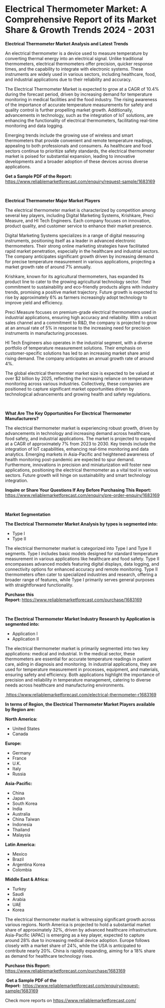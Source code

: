 <p><h1>Electrical Thermometer Market: A Comprehensive Report of its Market Share & Growth Trends 2024 - 2031</h1></p><p><strong>Electrical Thermometer Market Analysis and Latest Trends</strong></p>
<p><p>An electrical thermometer is a device used to measure temperature by converting thermal energy into an electrical signal. Unlike traditional thermometers, electrical thermometers offer precision, quicker response times, and the capability to integrate with electronic systems. These instruments are widely used in various sectors, including healthcare, food, and industrial applications due to their reliability and accuracy.</p><p>The Electrical Thermometer Market is expected to grow at a CAGR of 10.4% during the forecast period, driven by increasing demand for temperature monitoring in medical facilities and the food industry. The rising awareness of the importance of accurate temperature measurements for safety and quality control is further propelling market growth. Additionally, advancements in technology, such as the integration of IoT solutions, are enhancing the functionality of electrical thermometers, facilitating real-time monitoring and data logging. </p><p>Emerging trends include the growing use of wireless and smart thermometers that provide convenient and remote temperature readings, appealing to both professionals and consumers. As healthcare and food sectors continue to prioritize safety standards, the electrical thermometer market is poised for substantial expansion, leading to innovative developments and a broader adoption of these devices across diverse applications.</p></p>
<p><strong>Get a Sample PDF of the Report:&nbsp;</strong> <a href="https://www.reliablemarketforecast.com/enquiry/request-sample/1683169?utm_campaign=1893&utm_medium=2&utm_source=Github&utm_content=ia&utm_term=30122024&utm_id=electrical-thermometer">https://www.reliablemarketforecast.com/enquiry/request-sample/1683169</a></p>
<p>&nbsp;</p>
<p><strong>Electrical Thermometer Major Market Players</strong></p>
<p><p>The electrical thermometer market is characterized by competition among several key players, including Digital Marketing Systems, Krishkare, Preci Measure, and HI Tech Engineers. Each company focuses on innovation, product quality, and customer service to enhance their market presence.</p><p>Digital Marketing Systems specializes in a range of digital measuring instruments, positioning itself as a leader in advanced electronic thermometers. Their strong online marketing strategies have facilitated rapid market penetration, especially in the healthcare and industrial sectors. The company anticipates significant growth driven by increasing demand for precise temperature measurement in various applications, projecting a market growth rate of around 7% annually.</p><p>Krishkare, known for its agricultural thermometers, has expanded its product line to cater to the growing agricultural technology sector. Their commitment to sustainability and eco-friendly products aligns with industry trends, promising a positive market trajectory. Future growth is expected to rise by approximately 6% as farmers increasingly adopt technology to improve yield and efficiency.</p><p>Preci Measure focuses on premium-grade electrical thermometers used in industrial applications, ensuring high accuracy and reliability. With a robust sales channel and a commitment to R&D, the company is projected to grow at an annual rate of 5% in response to the increasing need for precision instruments in manufacturing processes.</p><p>HI Tech Engineers also operates in the industrial segment, with a diverse portfolio of temperature measurement solutions. Their emphasis on customer-specific solutions has led to an increasing market share amid rising demand. The company anticipates an annual growth rate of around 4%.</p><p>The global electrical thermometer market size is expected to be valued at over $2 billion by 2025, reflecting the increasing reliance on temperature monitoring across various industries. Collectively, these companies are positioned to capture significant market opportunities driven by technological advancements and growing health and safety regulations.</p></p>
<p>&nbsp;</p>
<p><strong>What Are The Key Opportunities For Electrical Thermometer Manufacturers?</strong></p>
<p><p>The electrical thermometer market is experiencing robust growth, driven by advancements in technology and increasing demand across healthcare, food safety, and industrial applications. The market is projected to expand at a CAGR of approximately 7% from 2023 to 2030. Key trends include the integration of IoT capabilities, enhancing real-time monitoring and data analytics. Emerging markets in Asia-Pacific and heightened awareness of health monitoring post-pandemic are expected to spur demand. Furthermore, innovations in precision and miniaturization will foster new applications, positioning the electrical thermometer as a vital tool in various sectors. Future growth will hinge on sustainability and smart technology integration.</p></p>
<p><strong>Inquire or Share Your Questions If Any Before Purchasing This Report:</strong> <a href="https://www.reliablemarketforecast.com/enquiry/pre-order-enquiry/1683169?utm_campaign=1893&utm_medium=2&utm_source=Github&utm_content=ia&utm_term=30122024&utm_id=electrical-thermometer">https://www.reliablemarketforecast.com/enquiry/pre-order-enquiry/1683169</a></p>
<p>&nbsp;</p>
<p><strong>Market Segmentation</strong></p>
<p><strong>The Electrical Thermometer Market Analysis by types is segmented into:</strong></p>
<p><ul><li>Type I</li><li>Type II</li></ul></p>
<p><p>The electrical thermometer market is categorized into Type I and Type II segments. Type I includes basic models designed for standard temperature measurement in various applications like healthcare and food safety. Type II encompasses advanced models featuring digital displays, data logging, and connectivity options for enhanced accuracy and remote monitoring. Type II thermometers often cater to specialized industries and research, offering a broader range of features, while Type I primarily serves general purposes with straightforward functionality.</p></p>
<p><strong>Purchase this Report:&nbsp;</strong><a href="https://www.reliablemarketforecast.com/purchase/1683169?utm_campaign=1893&utm_medium=2&utm_source=Github&utm_content=ia&utm_term=30122024&utm_id=electrical-thermometer">https://www.reliablemarketforecast.com/purchase/1683169</a></p>
<p>&nbsp;</p>
<p><strong>The Electrical Thermometer Market Industry Research by Application is segmented into:</strong></p>
<p><ul><li>Application I</li><li>Application II</li></ul></p>
<p><p>The electrical thermometer market is primarily segmented into two key applications: medical and industrial. In the medical sector, these thermometers are essential for accurate temperature readings in patient care, aiding in diagnosis and monitoring. In industrial applications, they are used for temperature measurement in processes, equipment, and materials, ensuring safety and efficiency. Both applications highlight the importance of precision and reliability in temperature management, catering to diverse needs across healthcare and manufacturing environments.</p></p>
<p><a href="https://www.reliablemarketforecast.com/electrical-thermometer-r1683169?utm_campaign=1893&utm_medium=2&utm_source=Github&utm_content=ia&utm_term=30122024&utm_id=electrical-thermometer">&nbsp;https://www.reliablemarketforecast.com/electrical-thermometer-r1683169</a></p>
<p><strong>In terms of Region, the Electrical Thermometer Market Players available by Region are:</strong></p>
<p>
    <p> <strong> North America: </strong>
        <ul>
            <li>United States</li>
            <li>Canada</li>
        </ul>
        </p> 
    <p> <strong> Europe: </strong>
        <ul>
            <li>Germany</li>
            <li>France</li>
            <li>U.K.</li>
            <li>Italy</li>
            <li>Russia</li>
        </ul>
        </p> 
    <p> <strong> Asia-Pacific: </strong>
        <ul>
            <li>China</li>
            <li>Japan</li>
            <li>South Korea</li>
            <li>India</li>
            <li>Australia</li>
            <li>China Taiwan</li>
            <li>Indonesia</li>
            <li>Thailand</li>
            <li>Malaysia</li>
        </ul>
        </p> 
    <p> <strong> Latin America: </strong>
        <ul>
            <li>Mexico</li>
            <li>Brazil</li>
            <li>Argentina Korea</li>
            <li>Colombia</li>
        </ul>
        </p> 
    <p> <strong> Middle East & Africa: </strong>
        <ul>
            <li>Turkey</li>
            <li>Saudi</li>
            <li>Arabia</li>
            <li>UAE</li>
            <li>Korea</li>
        </ul>
    </p>
    </p>
<p><p>The electrical thermometer market is witnessing significant growth across various regions. North America is projected to hold a substantial market share of approximately 32%, driven by advanced healthcare infrastructure. Asia-Pacific (APAC) is emerging as a key player, expected to capture around 28% due to increasing medical device adoption. Europe follows closely with a market share of 24%, while the USA is anticipated to contribute nearly 20%. China is rapidly expanding, aiming for a 18% share as demand for healthcare technology rises.</p></p>
<p><strong>Purchase this Report: </strong><a href="https://www.reliablemarketforecast.com/purchase/1683169?utm_campaign=1893&utm_medium=2&utm_source=Github&utm_content=ia&utm_term=30122024&utm_id=electrical-thermometer">https://www.reliablemarketforecast.com/purchase/1683169</a></p>
<p>&nbsp;<strong>Get a Sample PDF of the Report:&nbsp;&nbsp;</strong><a href="https://www.reliablemarketforecast.com/enquiry/request-sample/1683169?utm_campaign=1893&utm_medium=2&utm_source=Github&utm_content=ia&utm_term=30122024&utm_id=electrical-thermometer">https://www.reliablemarketforecast.com/enquiry/request-sample/1683169</a></p>
<p><strong></strong></p>
<p>Check more reports on <a href="https://www.reliablemarketforecast.com/?utm_campaign=1893&utm_medium=2&utm_source=Github&utm_content=ia&utm_term=30122024&utm_id=electrical-thermometer">https://www.reliablemarketforecast.com/</a></p>